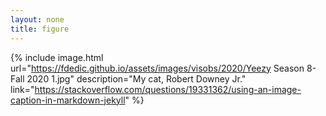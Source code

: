 ```yaml
---
layout: none
title: figure
---
```


{% include image.html url="https://fdedic.github.io/assets/images/visobs/2020/Yeezy Season 8-Fall 2020 1.jpg" description="My cat, Robert Downey Jr." link="https://stackoverflow.com/questions/19331362/using-an-image-caption-in-markdown-jekyll" %}
